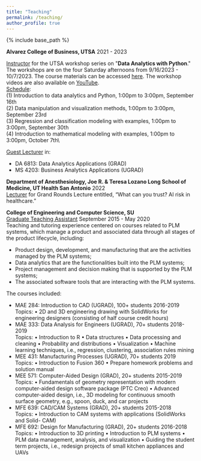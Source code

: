 ```yaml
---
title: "Teaching"
permalink: /teaching/
author_profile: true
---
```



{% include base_path %}





**Alvarez College of Business, UTSA** 2021 - 2023




<ins>Instructor</ins> for the UTSA workshop series on "**Data Analytics with Python**." 
The workshops are on the four Saturday afternoons from 9/16/2023 - 10/7/2023.
The course materials can be accessed <a href="https://drive.google.com/drive/folders/12eP55Jn_vKMDF2kcyEPCrGAgc0rREKXn">here</a>.
The workshop videos are also available on 
<a href="https://youtube.com/playlist?list=PLwULGI0TbkccvUbA7zRMJlSER76X5O6aE&si=vfJw56FfLjB5Io_U">YouTube</a>.\
<ins>Schedule</ins>:\
(1) Introduction to data analytics and Python, 1:00pm to 3:00pm, September 16th\
(2) Data manipulation and visualization methods, 1:00pm to 3:00pm, September 23rd\
(3) Regression and classification modeling with examples, 1:00pm to 3:00pm, September 30th\
(4) Introduction to mathematical modeling with examples, 1:00pm to 3:00pm, October 7th\



<ins>Guest Lecturer</ins> in:
- DA 6813: Data Analytics Applications (GRAD)
- MS 4203: Business Analytics Applications (UGRAD)

**Department of Anesthesiology, Joe R. & Teresa Lozano Long School of Medicine, UT Health San Antonio** 2022\
<ins>Lecturer</ins> for Grand Rounds Lecture entitled, “What can you trust? AI risk in healthcare.”

**College of Engineering and Computer Science, SU**\
<ins>Graduate Teaching Assistant</ins> September 2015 - May 2020\
Teaching and tutoring experience centered on courses related to PLM systems, which
manage a product and associated data through all stages of the product lifecycle,
including:
- Product design, development, and manufacturing that are the activities managed
by the PLM systems;
- Data analytics that are the functionalities built into the PLM systems;
- Project management and decision making that is supported by the PLM systems;
- The associated software tools that are interacting with the PLM systems.

The courses included:
- MAE 284: Introduction to CAD (UGRAD), 100+ students 2016-2019\
Topics: • 2D and 3D engineering drawing with SolidWorks for engineering designers
(consisting of half course credit hours)
- MAE 333: Data Analysis for Engineers (UGRAD), 70+ students 2018-2019\
Topics: • Introduction to R • Data structures • Data processing and cleaning • Probability
and distributions • Visualization • Machine learning techniques, i.e., regression,
clustering, association rules mining
- MEE 431: Manufacturing Processes (UGRAD), 70+ students 2019\
Topics: • Introduction to Fusion 360 • Prepare homework problems and solution manual
- MEE 571: Computer-Aided Design (GRAD), 20+ students 2015-2019\
Topics: • Fundamentals of geometry representation with modern computer-aided design
software package (PTC Creo) • Advanced computer-aided design, i.e., 3D modeling
for continuous smooth surface geometry, e.g., spoon, duck, and car projects
- MFE 639: CAD/CAM Systems (GRAD), 20+ students 2015-2018\
Topics: • Introduction to CAM systems with applications (SolidWorks and Solid-
CAM)
- MFE 692: Design for Manufacturing (GRAD), 20+ students 2016-2018\
Topics: • Introduction to 3D printing • Introduction to PLM systems • PLM data
management, analysis, and visualization • Guiding the student term projects, i.e.,
redesign projects of small kitchen appliances and UAVs